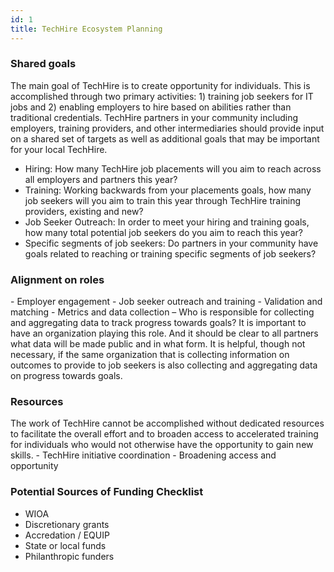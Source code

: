 ```yaml
---
id: 1
title: TechHire Ecosystem Planning
---
```


<h3 class="expander" data-expander-target="#share-goals">
Shared goals
</h3>

<span class="content" id="share-goals">
The main goal of TechHire is to create opportunity for individuals. This is accomplished through two primary activities: 1) training job seekers for IT jobs and 2) enabling employers to hire based on abilities rather than traditional credentials. TechHire partners in your community including employers, training providers, and other intermediaries should provide input on a shared set of targets as well as additional goals that may be important for your local TechHire.
</span>

<ul class="content" id="share-goals">
<li>Hiring: How many TechHire job placements will you aim to reach across all employers and partners this year?</li>
<li>Training: Working backwards from your placements goals, how many job seekers will you aim to train this year through TechHire training providers, existing and new?</li>
<li>Job Seeker Outreach: In order to meet your hiring and training goals, how many total potential job seekers do you aim to reach this year?</li>
<li>Specific segments of job seekers: Do partners in your community have goals related to reaching or training specific segments of job seekers?</li>
</ul>

<h3 class="expander" data-expander-target="#align-roles">
Alignment on roles
</h3>

<span id="align-roles">
- Employer engagement
- Job seeker outreach and training
- Validation and matching
- Metrics and data collection – Who is responsible for collecting and aggregating data to track progress towards goals? It is important to have an organization playing this role. And it should be clear to all partners what data will be made public and in what form. It is helpful, though not necessary, if the same organization that is collecting information on outcomes to provide to job seekers is also collecting and aggregating data on progress towards goals.
</span>

<h3 class="expander" data-expander-target="#resources">
Resources
</h3>

<span id="resources">
The work of TechHire cannot be accomplished without dedicated resources to facilitate the overall effort and to broaden access to accelerated training for individuals who would not otherwise have the opportunity to gain new skills.
- TechHire initiative coordination
- Broadening access and opportunity 
</span>

### Potential Sources of Funding Checklist
- WIOA 
- Discretionary grants
- Accredation / EQUIP
- State or local funds
- Philanthropic funders

